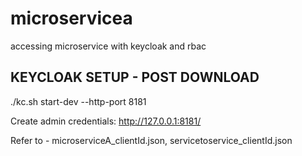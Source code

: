 # microservicea
accessing microservice with keycloak and rbac  


KEYCLOAK SETUP - POST DOWNLOAD
------------------------------

./kc.sh start-dev --http-port 8181

Create admin credentials: http://127.0.0.1:8181/

Refer to - microserviceA_clientId.json, servicetoservice_clientId.json

